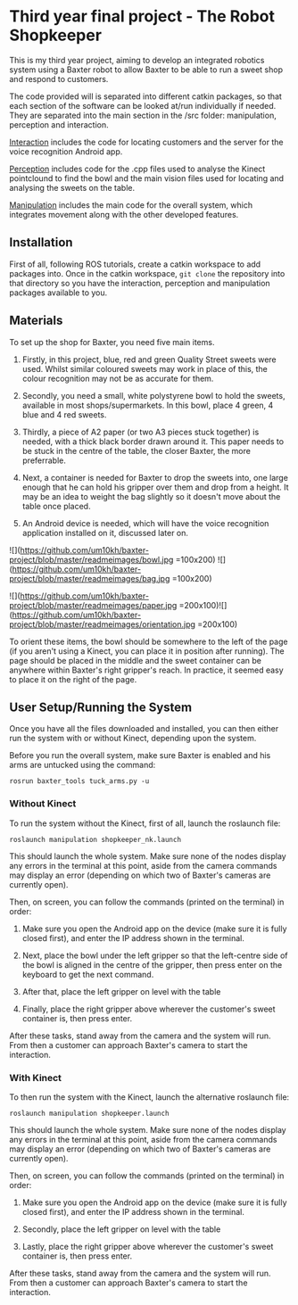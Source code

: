 # Third year final project - The Robot Shopkeeper

This is my third year project, aiming to develop an integrated robotics system using a Baxter robot to allow Baxter to be able to run a sweet shop and respond to customers.

The code provided will is separated into different catkin packages, so that each section of the software can be looked at/run individually if needed. They are separated into the main section in the /src folder: manipulation, perception and interaction.

[Interaction](https://github.com/um10kh/baxter-project/tree/master/src/interaction/src) includes the code for locating customers and the server for the voice recognition Android app.

[Perception](https://github.com/um10kh/baxter-project/tree/master/src/perception/src) includes code for the .cpp files used to analyse the Kinect pointclound to find the bowl and the main vision files used for locating and analysing the sweets on the table.

[Manipulation](https://github.com/um10kh/baxter-project/tree/master/src/manipulation/src) includes the main code for the overall system, which integrates movement along with the other developed features.

## Installation

First of all, following ROS tutorials, create a catkin workspace to add packages into. Once in the catkin workspace, ```git clone``` the repository into that directory so you have the interaction, perception and manipulation packages available to you.

## Materials

To set up the shop for Baxter, you need five main items. 

1. Firstly, in this project, blue, red and green Quality Street sweets were used. Whilst similar coloured sweets may work in place of this, the colour recognition may not be as accurate for them.

2. Secondly, you need a small, white polystyrene bowl to hold the sweets, available in most shops/supermarkets. In this bowl, place 4 green, 4 blue and 4 red sweets.

3. Thirdly, a piece of A2 paper (or two A3 pieces stuck together) is needed, with a thick black border drawn around it. This paper needs to be stuck in the centre of the table, the closer Baxter, the more preferrable.

4. Next, a container is needed for Baxter to drop the sweets into, one large enough that he can hold his gripper over them and drop from a height. It may be an idea to weight the bag slightly so it doesn't move about the table once placed.

5. An Android device is needed, which will have the voice recognition application installed on it, discussed later on.

![](https://github.com/um10kh/baxter-project/blob/master/readmeimages/bowl.jpg =100x200) ![](https://github.com/um10kh/baxter-project/blob/master/readmeimages/bag.jpg =100x200) 

![](https://github.com/um10kh/baxter-project/blob/master/readmeimages/paper.jpg =200x100)![](https://github.com/um10kh/baxter-project/blob/master/readmeimages/orientation.jpg =200x100)

To orient these items, the bowl should be somewhere to the left of the page (if you aren't using a Kinect, you can place it in position after running). The page should be placed in the middle and the sweet container can be anywhere within Baxter's right gripper's reach. In practice, it seemed easy to place it on the right of the page.

## User Setup/Running the System

Once you have all the files downloaded and installed, you can then either run the system with or without Kinect, depending upon the system.

Before you run the overall system, make sure Baxter is enabled and his arms are untucked using the command:

```rosrun baxter_tools tuck_arms.py -u```

### Without Kinect

To run the system without the Kinect, first of all, launch the roslaunch file:

```roslaunch manipulation shopkeeper_nk.launch```

This should launch the whole system. Make sure none of the nodes display any errors in the terminal at this point, aside from the camera commands may display an error (depending on which two of Baxter's cameras are currently open).

Then, on screen, you can follow the commands (printed on the terminal) in order:

1. Make sure you open the Android app on the device (make sure it is fully closed first), and enter the IP address shown in the terminal.

2. Next, place the bowl under the left gripper so that the left-centre side of the bowl is aligned in the centre of the gripper, then press enter on the keyboard to get the next command.

3. After that, place the left gripper on level with the table 

4. Finally, place the right gripper above wherever the customer's sweet container is, then press enter.



After these tasks, stand away from the camera and the system will run. From then a customer can approach Baxter's camera to start the interaction.

### With Kinect

To then run the system with the Kinect, launch the alternative roslaunch file:

```roslaunch manipulation shopkeeper.launch```

This should launch the whole system. Make sure none of the nodes display any errors in the terminal at this point, aside from the camera commands may display an error (depending on which two of Baxter's cameras are currently open).

Then, on screen, you can follow the commands (printed on the terminal) in order:

1. Make sure you open the Android app on the device (make sure it is fully closed first), and enter the IP address shown in the terminal.

2. Secondly, place the left gripper on level with the table 

3. Lastly, place the right gripper above wherever the customer's sweet container is, then press enter.

After these tasks, stand away from the camera and the system will run. From then a customer can approach Baxter's camera to start the interaction.
